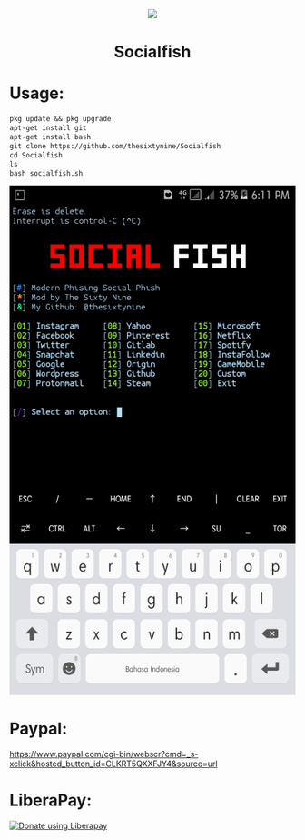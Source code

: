 <p align="center">
  <img src="https://raw.githubusercontent.com/UndeadSec/SocialFishMobile/master/content/logo.png" width="200"/>
</a></p>
<h1 align="center">Socialfish</h1>
<head bgcolor=black text=white>
		<title>This project adheres to No Code of Conduct. We are all adults. We accept anyone's contributions. Nothing else matters.</title>
	</head>

# Usage:
```
pkg update && pkg upgrade
apt-get install git
apt-get install bash
git clone https://github.com/thesixtynine/Socialfish
cd Socialfish
ls
bash socialfish.sh
```

![](./images/Screenshot.png)

# Paypal:
https://www.paypal.com/cgi-bin/webscr?cmd=_s-xclick&hosted_button_id=CLKRT5QXXFJY4&source=url
# LiberaPay:
<noscript><a href="https://liberapay.com/thesixtynine/donate"><img alt="Donate using Liberapay" src="https://liberapay.com/assets/widgets/donate.svg"></a></noscript>
